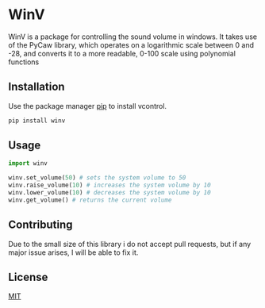 # WinV
WinV is a package for controlling the sound volume in windows.
It takes use of the PyCaw library, which operates on a logarithmic
scale between 0 and -28, and converts it to a more readable, 0-100
scale using polynomial functions

## Installation

Use the package manager [pip](https://pip.pypa.io/en/stable/) to install vcontrol.

```bash
pip install winv
```

## Usage

```python
import winv

winv.set_volume(50) # sets the system volume to 50
winv.raise_volume(10) # increases the system volume by 10
winv.lower_volume(10) # decreases the system volume by 10
winv.get_volume() # returns the current volume
```

## Contributing
Due to the small size of this library i do not accept pull requests, but if any major issue arises, I will be able to fix it.

## License
[MIT](https://choosealicense.com/licenses/mit/)
